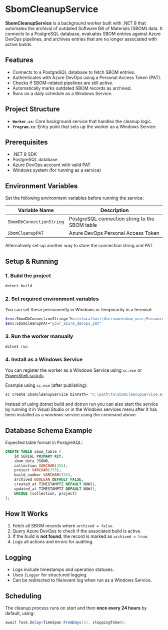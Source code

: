# SbomCleanupService

**SbomCleanupService** is a background worker built with .NET 8 that automates the archival of outdated Software Bill of Materials (SBOM) data. It connects to a PostgreSQL database, evaluates SBOM entries against Azure DevOps pipelines, and archives entries that are no longer associated with active builds.

## Features

* Connects to a PostgreSQL database to fetch SBOM entries.
* Authenticates with Azure DevOps using a Personal Access Token (PAT).
* Checks if SBOM-related pipelines are still active.
* Automatically marks outdated SBOM records as archived.
* Runs on a daily schedule as a Windows Service.

## Project Structure

* **`Worker.cs`**: Core background service that handles the cleanup logic.
* **`Program.cs`**: Entry point that sets up the worker as a Windows Service.

## Prerequisites

* .NET 8 SDK
* PostgreSQL database
* Azure DevOps account with valid PAT
* Windows system (for running as a service)

## Environment Variables

Set the following environment variables before running the service:

| Variable Name            | Description                                    |
| ------------------------ | ---------------------------------------------- |
| `SbomDbConnectionString` | PostgreSQL connection string to the SBOM table |
| `SbomCleanupPAT`         | Azure DevOps Personal Access Token             |

Alternatively set-up another way to store the connection string and PAT.

## Setup & Running

### 1. Build the project

```bash
dotnet build
```

### 2. Set required environment variables

You can set these permanently in Windows or temporarily in a terminal:

```bash
$env:SbomDbConnectionString="Host=localhost;Username=sbom_user;Password=yourpassword;Database=sbom_db"
$env:SbomCleanupPAT="your_azure_devops_pat"
```

### 3. Run the worker manually

```bash
dotnet run
```

### 4. Install as a Windows Service

You can register the worker as a Windows Service using `sc.exe` or [PowerShell scripts](https://learn.microsoft.com/en-us/dotnet/core/extensions/windows-service#installing-a-windows-service).

Example using `sc.exe` (after publishing):

```bash
sc create SbomCleanupService binPath= "C:\path\to\SbomCleanupService.exe"
```
Instead of using dotnet build and dotrun run you can also start the service by running it in Visual Studio or in the Windows services menu after it has been installed as a windows service using the command above.

## Database Schema Example

Expected table format in PostgreSQL:

```sql
CREATE TABLE sbom_table (
    id SERIAL PRIMARY KEY,
    sbom_data JSONB,
    collection VARCHAR(255),
    project VARCHAR(255),
    build_number VARCHAR(255),
    archived BOOLEAN DEFAULT FALSE,
    created_at TIMESTAMPTZ DEFAULT NOW(),
    updated_at TIMESTAMPTZ DEFAULT NOW(),
    UNIQUE (collection, project)
);
```

## How It Works

1. Fetch all SBOM records where `archived = false`.
2. Query Azure DevOps to check if the associated build is active.
3. If the build is **not found**, the record is marked as `archived = true`.
4. Logs all actions and errors for auditing.

## Logging

* Logs include timestamps and operation statuses.
* Uses `ILogger` for structured logging.
* Can be redirected to file/event log when run as a Windows Service.

## Scheduling

The cleanup process runs on start and then **once every 24 hours** by default, using:

```csharp
await Task.Delay(TimeSpan.FromDays(1), stoppingToken);
```
